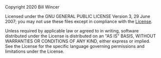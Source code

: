 Copyright 2020 Bill Wincer

Licensed under the GNU GENERAL PUBLIC LICENSE Version 3, 29 June 2007;
you may not use these files except in compliance with the [License](https://github.com/baedrik/snip721-reference-impl/blob/master/LICENSE.md).

Unless required by applicable law or agreed to in writing, software
distributed under the License is distributed on an "AS IS" BASIS,
WITHOUT WARRANTIES OR CONDITIONS OF ANY KIND, either express or implied.
See the License for the specific language governing permissions and
limitations under the License.
